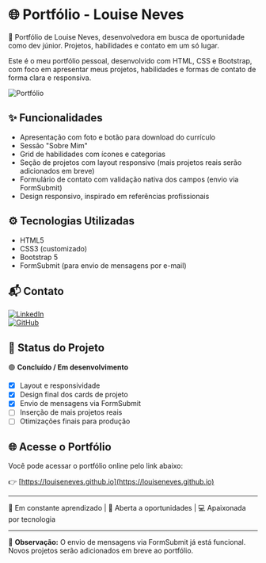 # 🌐 Portfólio - Louise Neves

💼 Portfólio de Louise Neves, desenvolvedora em busca de oportunidade como dev júnior. Projetos, habilidades e contato em um só lugar.

Este é o meu portfólio pessoal, desenvolvido com HTML, CSS e Bootstrap, com foco em apresentar meus projetos, habilidades e formas de contato de forma clara e responsiva.

![Portfólio](url_da_imagem_aqui)

## ✨ Funcionalidades

- Apresentação com foto e botão para download do currículo  
- Sessão "Sobre Mim"  
- Grid de habilidades com ícones e categorias  
- Seção de projetos com layout responsivo (mais projetos reais serão adicionados em breve)  
- Formulário de contato com validação nativa dos campos (envio via FormSubmit)  
- Design responsivo, inspirado em referências profissionais

## ⚙ Tecnologias Utilizadas

- HTML5  
- CSS3 (customizado)  
- Bootstrap 5  
- FormSubmit (para envio de mensagens por e-mail)

## 📬 Contato

[![LinkedIn](https://img.shields.io/badge/-LinkedIn-blue?logo=linkedin&logoColor=white)](https://linkedin.com/in/louiseneves)  
[![GitHub](https://img.shields.io/badge/-GitHub-181717?logo=github&logoColor=white)](https://github.com/louiseneves)

## 🚀 Status do Projeto

🟢 **Concluído / Em desenvolvimento**  
- [x] Layout e responsividade  
- [x] Design final dos cards de projeto  
- [x] Envio de mensagens via FormSubmit  
- [ ] Inserção de mais projetos reais  
- [ ] Otimizações finais para produção

## 🌐 Acesse o Portfólio

Você pode acessar o portfólio online pelo link abaixo:

👉 [https://louiseneves.github.io](https://louiseneves.github.io)

---

🧠 Em constante aprendizado | 💼 Aberta a oportunidades | 💻 Apaixonada por tecnologia

---

📌 **Observação:** O envio de mensagens via FormSubmit já está funcional. Novos projetos serão adicionados em breve ao portfólio.
